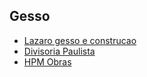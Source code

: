 Gesso
-----

* [Lazaro gesso e construcao](http://redeparede.com.br/sao-paulo/servicos/construcao/posts/lazaro-gesso-e-construcao-196645)
* [Divisoria Paulista](http://www.divisoriaspaulista.com.br/)
* [HPM Obras](http://redeparede.com.br/sao-paulo/servicos/construcao/posts/hpm--gesso-----grafiato----e---reforma--em--geral--191771)


